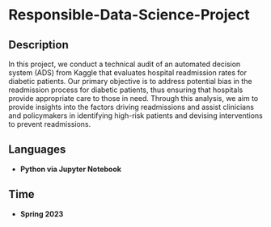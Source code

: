 # Responsible-Data-Science-Project

<h2>Description</h2>
In this project, we conduct a technical audit of an automated decision system (ADS) from Kaggle that evaluates hospital readmission rates for diabetic patients. Our primary objective is to address potential bias in the readmission process for diabetic patients, thus ensuring that hospitals provide appropriate care to those in need. Through this analysis, we aim to provide insights into the factors driving readmissions and assist clinicians and policymakers in identifying high-risk patients and devising interventions to prevent readmissions.
<br />


<h2>Languages</h2>

- <b>Python via Jupyter Notebook</b> 

<h2>Time</h2>

- <b>Spring 2023</b> 
<!--
 ```diff
- text in red
+ text in green
! text in orange
# text in gray
@@ text in purple (and bold)@@
```
--!>
